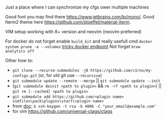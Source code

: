 Just a place where I can synchronize my cfgs ower multiple machines

Good font you may find there https://www.jetbrains.com/lp/mono/.
Good Iterm2 theme here https://github.com/stoeffel/material-iterm.

VIM setup working with 8+ version and neovim (neovim preferred)

For docker do not forget enable `build_kit` and really usefull cmd `docker system prune -a --volumes`
[tricky docker endpoint](https://github.com/bufferings/docker-access-host/blob/master/docker-entrypoint.sh)
Not forget `brew analytics off`

Other how to:
- `git clone --recurse-submodules -j8 https://github.com/c1rno/my-configs.git` (or, for old git use `--recursive`)
- `git submodule update --remote --merge` || `git submodule update --init`
- (`git submodule deinit <path to plugin>` && `rm -rf <path to plugin>`) || `git rm [--cached] <path to plugin>`
- `git submodule add https://github.com/<plugin name> vimfiles\pack\plugins\start\<plugin name>`
- from [doc](https://help.github.com/en/articles/generating-a-new-ssh-key-and-adding-it-to-the-ssh-agent): `$ ssh-keygen -t rsa -b 4096 -C "your_email@example.com"`
- for vim https://github.com/universal-ctags/ctags

